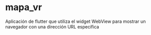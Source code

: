 # mapa_vr
Aplicación de flutter que utiliza el widget WebView para mostrar un navegador con una dirección URL específica
